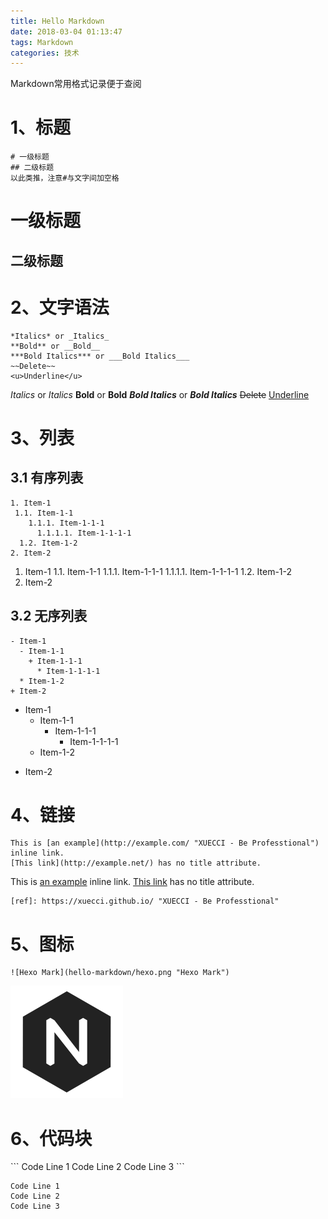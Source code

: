 ```yaml
---
title: Hello Markdown
date: 2018-03-04 01:13:47
tags: Markdown
categories: 技术
---
```

Markdown常用格式记录便于查阅

# 1、标题
```
# 一级标题
## 二级标题
以此类推，注意#与文字间加空格
```
<!--more-->
# 一级标题
## 二级标题

# 2、文字语法
```
*Italics* or _Italics_ 
**Bold** or __Bold__ 
***Bold Italics*** or ___Bold Italics___ 
~~Delete~~
<u>Underline</u>
```
*Italics* or _Italics_ 
**Bold** or __Bold__ 
***Bold Italics*** or ___Bold Italics___
~~Delete~~
<u>Underline</u>

# 3、列表
## 3.1 有序列表
```
1. Item-1
 1.1. Item-1-1
    1.1.1. Item-1-1-1
      1.1.1.1. Item-1-1-1-1
  1.2. Item-1-2
2. Item-2
```
1. Item-1
 1.1. Item-1-1
    1.1.1. Item-1-1-1
      1.1.1.1. Item-1-1-1-1
  1.2. Item-1-2
2. Item-2

## 3.2 无序列表
```
- Item-1
  - Item-1-1
    + Item-1-1-1
      * Item-1-1-1-1
  * Item-1-2
+ Item-2
```
- Item-1
  - Item-1-1
    + Item-1-1-1
      * Item-1-1-1-1
  * Item-1-2
+ Item-2

# 4、链接
```
This is [an example](http://example.com/ "XUECCI - Be Professtional") inline link.
[This link](http://example.net/) has no title attribute.
```
This is [an example](https://xuecci.github.io/ "XUECCI - Be Professtional") inline link.
[This link](https://xuecci.github.io/) has no title attribute.

```
[ref]: https://xuecci.github.io/ "XUECCI - Be Professtional"
```
[ref]: https://xuecci.github.io/ "XUECCI - Be Professtionale"

# 5、图标
```
![Hexo Mark](hello-markdown/hexo.png "Hexo Mark")
```
![Hexo Mark](hello-markdown/hexo.png "Hexo Mark")

# 6、代码块
\`\`\`
Code Line 1
Code Line 2
Code Line 3
\`\`\`
```
Code Line 1
Code Line 2
Code Line 3
```








